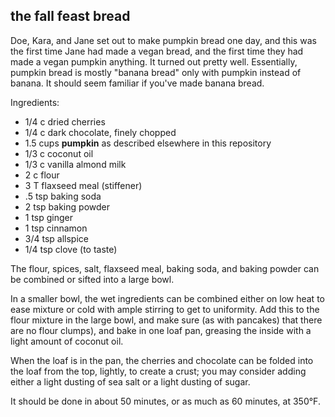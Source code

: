 the fall feast bread
---
Doe, Kara, and Jane set out to make pumpkin bread one day, and this was the first time Jane had made a vegan bread, and the first time they had made a vegan pumpkin anything. It turned out pretty well. Essentially, pumpkin bread is mostly "banana bread" only with pumpkin instead of banana. It should seem familiar if you've made banana bread.

Ingredients:
- 1/4 c dried cherries
- 1/4 c dark chocolate, finely chopped
- 1.5 cups **pumpkin** as described elsewhere in this repository
- 1/3 c coconut oil
- 1/3 c vanilla almond milk
- 2 c flour
- 3 T flaxseed meal (stiffener)
- .5 tsp baking soda
- 2 tsp baking powder
- 1 tsp ginger
- 1 tsp cinnamon
- 3/4 tsp allspice
- 1/4 tsp clove (to taste)

The flour, spices, salt, flaxseed meal, baking soda, and baking powder can be combined or sifted into a large bowl.

In a smaller bowl, the wet ingredients can be combined either on low heat to ease mixture or cold with ample stirring to get to uniformity. Add this to the flour mixture in the large bowl, and make sure (as with pancakes) that there are no flour clumps), and bake in one loaf pan, greasing the inside with a light amount of coconut oil.

When the loaf is in the pan, the cherries and chocolate can be folded into the loaf from the top, lightly, to create a crust; you may consider adding either a light dusting of sea salt or a light dusting of sugar.

It should be done in about 50 minutes, or as much as 60 minutes, at 350°F.
